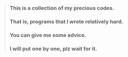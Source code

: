 > ### This is a collection of my precious codes. 
> ### That is, programs that I wrote relatively hard. 
> ### You can give me some advice.
> ### I will put one by one, plz wait for it.
